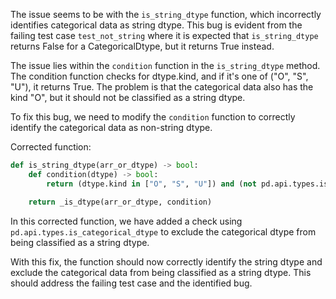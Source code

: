 The issue seems to be with the `is_string_dtype` function, which incorrectly identifies categorical data as string dtype. This bug is evident from the failing test case `test_not_string` where it is expected that `is_string_dtype` returns False for a CategoricalDtype, but it returns True instead.

The issue lies within the `condition` function in the `is_string_dtype` method. The condition function checks for dtype.kind, and if it's one of ("O", "S", "U"), it returns True. The problem is that the categorical data also has the kind "O", but it should not be classified as a string dtype.

To fix this bug, we need to modify the `condition` function to correctly identify the categorical data as non-string dtype.

Corrected function:

```python
def is_string_dtype(arr_or_dtype) -> bool:
    def condition(dtype) -> bool:
        return (dtype.kind in ["O", "S", "U"]) and (not pd.api.types.is_categorical_dtype(dtype))

    return _is_dtype(arr_or_dtype, condition)
```

In this corrected function, we have added a check using `pd.api.types.is_categorical_dtype` to exclude the categorical dtype from being classified as a string dtype.

With this fix, the function should now correctly identify the string dtype and exclude the categorical data from being classified as a string dtype. This should address the failing test case and the identified bug.